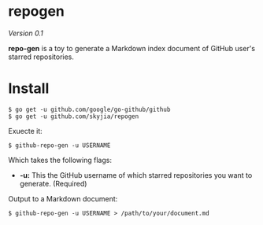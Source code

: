repogen
===============

_Version 0.1_

__repo-gen__ is a toy to generate a Markdown index document of GitHub user's starred repositories. 

# Install
```
$ go get -u github.com/google/go-github/github
$ go get -u github.com/skyjia/repogen

```

Exuecte it:

```
$ github-repo-gen -u USERNAME
```

Which takes the following flags:

- __-u:__ This the GitHub username of which starred repositories you want to generate. (Required)

Output to a Markdown document:
```
$ github-repo-gen -u USERNAME > /path/to/your/document.md
```